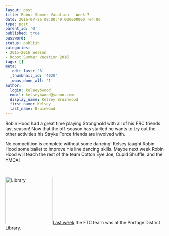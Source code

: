 ```yaml
---
layout: post
title: Robot Summer Vacation - Week 7
date: 2016-07-26 09:00:49.000000000 -04:00
type: post
parent_id: '0'
published: true
password: ''
status: publish
categories:
- 2015-2016 Season
- Robot Summer Vacation 2016
tags: []
meta:
  _edit_last: '6'
  _thumbnail_id: '4020'
  _wpas_done_all: '1'
author:
  login: kelseybwood
  email: kelseybwood@yahoo.com
  display_name: Kelsey Bruinwood
  first_name: Kelsey
  last_name: Bruinwood
---
```

<p>Robin Hood had a great time playing Stronghold with all of his FRC friends last season! Now that the off-season has started he wants to try out the other activities his Stryke Force friends are involved with.</p>
<p>No competition is complete without some dancing! Kelsey taught Robin Hood some ballet to improve his line dancing skills. Maybe next week Robin Hood will teach the rest of the team Cotton Eye Joe, Cupid Shuffle, and the YMCA!</p>
<p>&nbsp;</p>
<p><a href="http://strykeforce.org/wp-content/uploads/2016/06/Library.jpg"><img class="size-thumbnail wp-image-3980 alignleft" src="{{ site.baseurl }}/assets/images/Library-150x150.jpg" alt="Library" width="150" height="150" /></a><a href="http://strykeforce.org/2016/07/19/robot-summer-vacation-week-6/">Last week</a> the FTC team was at the Portage District Library.</p>
<p>&nbsp;</p>
<p>&nbsp;</p>
<p>&nbsp;</p>
<p>&nbsp;</p>
